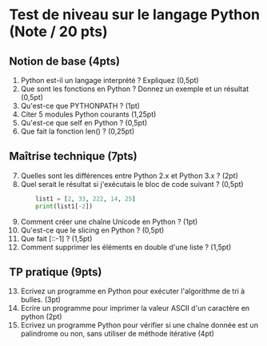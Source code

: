 # Test de niveau sur le langage Python (Note / 20 pts)

## Notion de base (4pts)

1. Python est-il un langage interprété ? Expliquez (0,5pt)
2. Que sont les fonctions en Python ? Donnez un exemple et un résultat (0,5pt)
3. Qu'est-ce que PYTHONPATH ? (1pt)
4. Citer 5 modules Python courants (1,25pt)
5. Qu'est-ce que self en Python ? (0,5pt)
6. Que fait la fonction len() ? (0,25pt)

## Maîtrise technique (7pts)

7. Quelles sont les différences entre Python 2.x et Python 3.x ? (2pt)
8. Quel serait le résultat si j'exécutais le bloc de code suivant ? (0,5pt)
    ```python
        list1 = [2, 33, 222, 14, 25]
        print(list1[-2])
    ```
9. Comment créer une chaîne Unicode en Python ? (1pt)
10. Qu'est-ce que le slicing en Python ? (0,5pt)
11. Que fait [::-1] ? (1,5pt)
12. Comment supprimer les éléments en double d'une liste ? (1,5pt)

## TP pratique (9pts)

13. Ecrivez un programme en Python pour exécuter l'algorithme de tri à bulles. (3pt)
14. Ecrire un programme pour imprimer la valeur ASCII d'un caractère en python (2pt)
15. Ecrivez un programme Python pour vérifier si une chaîne donnée est un palindrome ou non, sans utiliser de méthode itérative (4pt)